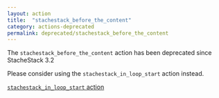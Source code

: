 ```yaml
---
layout: action
title:  "stachestack_before_the_content"
category: actions-deprecated
permalink: deprecated/stachestack_before_the_content
---
```


The `stachestack_before_the_content` action has been deprecated since StacheStack 3.2

Please consider using the `stachestack_in_loop_start` action instead.

<a class="button" href="/actions/stachestack_in_loop_start">`stachestack_in_loop_start` action</a>